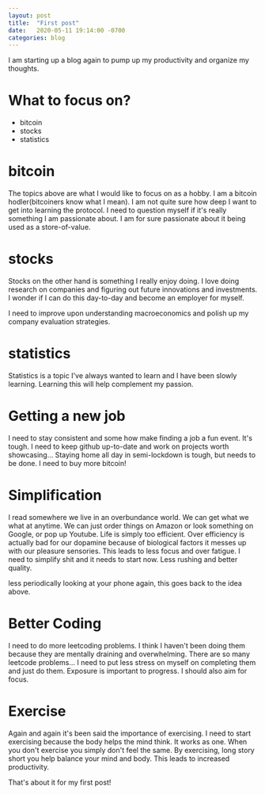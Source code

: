 ```yaml
---
layout: post
title:  "First post"
date:   2020-05-11 19:14:00 -0700
categories: blog
---
```


I am starting up a blog again to pump up my productivity and organize my thoughts.

# What to focus on?

- bitcoin
- stocks
- statistics

# bitcoin
The topics above are what I would like to focus on as a hobby. I am a bitcoin hodler(bitcoiners know what I mean). I am not quite sure how deep I want to get into learning the protocol. I need to question myself if it's really something I am passionate about. I am for sure passionate about it being used as a store-of-value.

# stocks
Stocks on the other hand is something I really enjoy doing. I love doing research on companies and figuring out future innovations and investments. I wonder if I can do this day-to-day and
become an employer for myself.

I need to improve upon understanding macroeconomics and polish up my company evaluation strategies.

# statistics
Statistics is a topic I've always wanted to learn and I have been slowly learning. Learning this will help complement my passion.

# Getting a new job

I need to stay consistent and some how make finding a job a fun event. It's tough. I need to keep github up-to-date and work on projects worth showcasing... Staying home all day in semi-lockdown is tough, but needs to be done. I need to buy more bitcoin!

# Simplification

I read somewhere we live in an overbundance world. We can get what we what at anytime. We can just order things on Amazon or look something on Google, or pop up Youtube. Life is simply
too efficient. Over efficiency is actually bad for our dopamine because of biological factors it messes up with our pleasure sensories. This leads to less focus and over fatigue. I need to simplify shit and it needs to start now. Less rushing and better quality.

less periodically looking at your phone again, this goes back to the idea above.

# Better Coding

I need to do more leetcoding problems. I think I haven't been doing them because they are mentally draining and overwhelming. There are so many leetcode problems...
I need to put less stress on myself on completing them and just do them. Exposure is important to progress. I should also aim for focus.

# Exercise

Again and again it's been said the importance of exercising.
I need to start exercising because the body helps the mind think. It works as one. When you don't exercise you simply don't feel the same.
By exercising, long story short you help balance your mind and body. This leads to increased productivity.



That's about it for my first post!